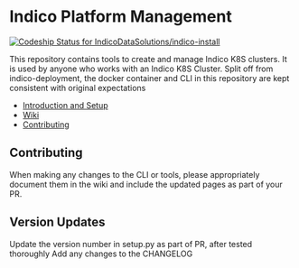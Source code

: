 # Indico Platform Management
[![Codeship Status for IndicoDataSolutions/indico-install](https://app.codeship.com/projects/52ec5580-2390-0138-f313-5e60cb46bbdf/status?branch=master)](https://app.codeship.com/projects/383042)

This repository contains tools to create and manage Indico K8S clusters. It is used by anyone who works with an Indico K8S Cluster.
Split off from indico-deployment, the docker container and CLI in this repository are kept consistent with original expectations

- [Introduction and Setup](https://github.com/IndicoDataSolutions/indico-deployment/wiki/Introduction-and-Setup)
- [Wiki](https://github.com/IndicoDataSolutions/indico-deployment/wiki)
- [Contributing](#contributing)


## Contributing
When making any changes to the CLI or tools, please appropriately document them in the wiki and include the updated pages as part of your PR.

## Version Updates
Update the version number in setup.py as part of PR, after tested thoroughly
Add any changes to the CHANGELOG
